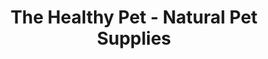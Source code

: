 ---
title: "The Healthy Pet - Natural Pet Supplies"
url: /eugene/the-healthy-pet-natural-pet-supplies/
shop: Tiere
---